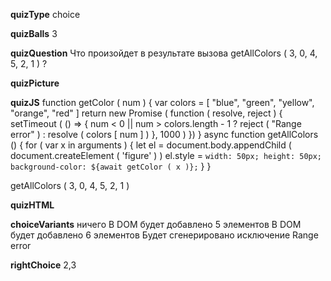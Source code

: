 ____quizType____
choice

____quizBalls____
3

____quizQuestion____
Что произойдет в результате вызова getAllColors ( 3, 0, 4, 5, 2, 1 ) ?

____quizPicture____


____quizJS____
function getColor ( num ) {
    var colors = [ "blue", "green", "yellow", "orange", "red" ]
    return new Promise ( function ( resolve, reject ) {
        setTimeout ( () => {
            num < 0 || num > colors.length - 1 ?
                   reject ( "Range error" ) :
                   resolve ( colors [ num ] )
        }, 1000 )
    })
}
async function getAllColors () {
    for ( var x in arguments ) {
        let el = document.body.appendChild (
            document.createElement ( 'figure' )
        )
        el.style = `
            width: 50px;
            height: 50px;
            background-color: ${await getColor ( x )};
        `
    }
}

getAllColors ( 3, 0, 4, 5, 2, 1 )

____quizHTML____



____choiceVariants____
ничего
В DOM будет добавлено 5 элементов
В DOM будет добавлено 6 элементов
Будет сгенерировано исключение Range error

____rightChoice____
2,3
